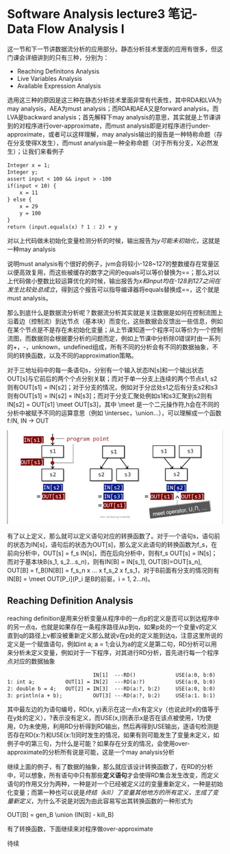 # Software Analysis lecture3 笔记-Data Flow Analysis I

这一节和下一节讲数据流分析的应用部分。静态分析技术里面的应用有很多，但这门课会详细讲到的只有三种，分别为：

+ Reaching Definitons Analysis
+ Live Variables Analysis
+ Available Expression Analysis

选用这三种的原因是这三种在静态分析技术里面非常有代表性，其中RDA和LVA为may analysis，AEA为must analysis；而RDA和AEA又是forward analysis，而LVA是backward analysis；首先解释下may analysis的意思，其实就是上节课讲到的对程序进行over-approximate，而must analysis即是对程序进行under-approximate，或者可以这样理解，may analysis输出的报告是一种特称命题（存在分支使得X发生），而must analysis是一种全称命题（对于所有分支，X必然发生）；让我们来看例子

```
Integer x = 1;
Integer y;
assert input < 100 && input > -100
if(input < 10) {
    x = 11 
} else {
    x = 29
    y = 100
}
return (input.equals(x) ? 1 : 2) + y
```

对以上代码做未初始化变量检测分析的时候，输出报告为*y可能未初始化*，这就是一种may analysis

说明must analysis有个很好的例子，jvm会将较小-128~127的整数缓存在常量区以便高效复用，而这些被缓存的数字之间的equals可以等价替换为==；那么对以上代码做小整数比较运算优化的时候，输出报告为*x和input均在-128到127之间在发生比较处总成立*，得到这个报告可以指导编译器将equals替换成==，这个就是must analysis。

那么到底什么是数据流分析呢？数据流分析其实就是关注数据是如何在控制流图上沿着边（控制流）到达节点（基本块）而变化，这些数据会反馈出一些信息，例如在某个节点是不是存在未初始化变量；从上节课知道一个程序可以等价为一个控制流图，而数据则会根据要分析的问题而定，例如上节课中分析除0错误时由一系列的+，-，unknown，undefined组成，所有不同的分析会有不同的数据抽象，不同的转换函数，以及不同的approximation策略。

对于三地址码中的每一条语句s，分别有一个输入状态IN[s]和一个输出状态OUT[s]与它前后的两个个点分别关联；而对于单一分支上连续的两个节点s1, s2则有OUT[s1] = IN[s2]；对于分支的情况，例如对于分岔处s1之后有分支s2和s3则有OUT[s1] = IN[s2] = IN[s3]；而对于分支汇聚处例如s1和s3汇聚到s2则有IN[s2] = OUT[s1] \meet OUT[s3]，其中 \meet 是一个二元操作符,h会在不同的分析中被赋予不同的运算意思（例如 \intersec，\union...），可以理解成一个函数f:IN, IN -> OUT

![](20200416220339.jpg)

有了以上定义，那么就可以定义语句对应的转换函数了。对于一个语句s，语句前的状态为IN[s]，语句后的状态为OUT[s]，那么定义此语句的转换函数为f_s，在前向分析中，OUT[s] = f_s IN[s]，而在后向分析中，则有f_s OUT[s] = IN[s]；而对于基本块B(s_1, s_2...s_n)，则有IN[B] = IN[s_1], OUT[B]=OUT[s_n], OUT[B] = f_B[IN[B]] = f_s_n x ... x f_s_2 x f_s_1，对于B前面有分支的情况则有IN[B] = \meet OUT[P_i](P_i 是B的前驱，i = 1, 2...n)。

## Reaching Definition Analysis

reaching definition是用来分析变量从程序中的一点p的定义是否可以到达程序中的另一点q，也就是如果存在一条程序路径从p到q，如果p处的一个变量v的定义直到q的路径上v都没被重新定义那么就说v在p处的定义能到达q，注意这里所说的定义是一个赋值语句，例如int a; a = 1;会认为a的定义是第二句，RD分析可以用来分析未定义变量，例如对于一下程序，对其进行RD分析，首先进行每一个程序点对应的数据抽象

```
                            IN[1]  ---RD()             USE(a:0, b:0)
1: int a;          OUT[1] = IN[2]  ---RD(a:?)          USE(a:0, b:0)
2: double b = 4;   OUT[2] = IN[3]  ---RD(a:?, b:2)     USE(a:0, b:0)
3: println(a + b);          OUT[3] ---RD(a:?, b:2)     USE(a:1. b:1)
```

其中最左边的为语句编号，RD(x, y)表示在这一点x有定义y（也说此时x的值等于在y处的定义），?表示没有定义，而USE(x,)则表示x是否在该点被使用，1为使用，0为未使用，利用RD分析得到RD输出，然后再得到USE输出，逐语句检测是否存在RD(x:?)和USE(x:1)同时发生的情况，如果有则可能发生了变量未定义，如例子中的第三句，为什么是可能？如果存在分支的情况，会使用over-approximate的分析所有说是可能，这是一个may analysis分析

继续上面的例子，有了数据的抽象，那么就应该设计转换函数了，在RD的分析中，可以想象，所有语句中只有那些**定义语句**才会使得RD集合发生改变，而定义语句的作用又分为两种，一种是对一个已经被定义过的变量重新定义，一种是初始化变量；而第一种也可以说是*终结（kill）了变量其他地方的所有定义，生成了变量新定义*，为什么不说是对因为由此容易写出其转换函数的一种形式为

OUT[B] = gen_B \union (IN[B] - kill_B)

有了转换函数，下面继续来对程序做over-approximate

待续



